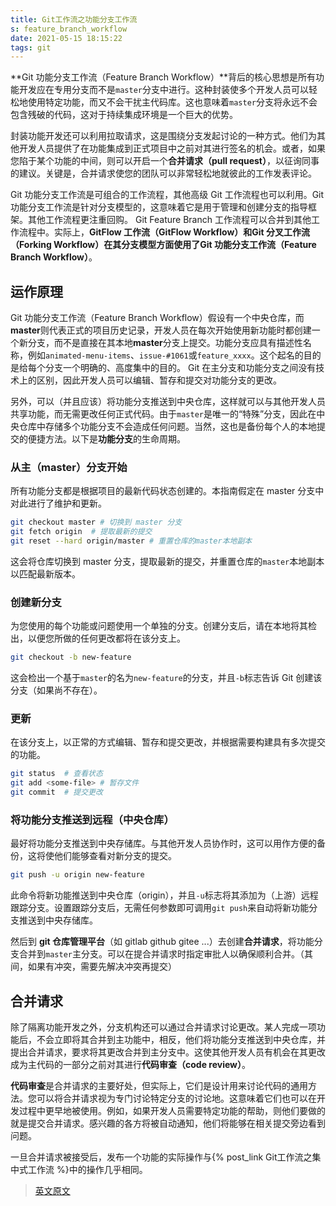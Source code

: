 ```yaml
---
title: Git工作流之功能分支工作流
s: feature_branch_workflow
date: 2021-05-15 18:15:22
tags: git
---
```


**Git 功能分支工作流（Feature Branch Workflow）**背后的核心思想是所有功能开发应在专用分支而不是`master`分支中进行。这种封装使多个开发人员可以轻松地使用特定功能，而又不会干扰主代码库。这也意味着`master`分支将永远不会包含残破的代码，这对于持续集成环境是一个巨大的优势。

封装功能开发还可以利用拉取请求，这是围绕分支发起讨论的一种方式。他们为其他开发人员提供了在功能集成到正式项目中之前对其进行签名的机会。或者，如果您陷于某个功能的中间，则可以开启一个**合并请求（pull request）**，以征询同事的建议。关键是，合并请求使您的团队可以非常轻松地就彼此的工作发表评论。

Git 功能分支工作流是可组合的工作流程，其他高级 Git 工作流程也可以利用。Git 功能分支工作流是针对分支模型的，这意味着它是用于管理和创建分支的指导框架。其他工作流程更注重回购。 Git Feature Branch 工作流程可以合并到其他工作流程中。实际上，**GitFlow 工作流（GitFlow Workflow）**和**Git 分叉工作流（Forking Workflow）**在其分支模型方面使用了**Git 功能分支工作流（Feature Branch Workflow）**。

## 运作原理

Git 功能分支工作流（Feature Branch Workflow）假设有一个中央仓库，而**master**则代表正式的项目历史记录，开发人员在每次开始使用新功能时都创建一个新分支，而不是直接在其本地**master**分支上提交。功能分支应具有描述性名称，例如`animated-menu-items`、`issue-#1061`或`feature_xxxx`。这个起名的目的是给每个分支一个明确的、高度集中的目的。 Git 在主分支和功能分支之间没有技术上的区别，因此开发人员可以编辑、暂存和提交对功能分支的更改。

另外，可以（并且应该）将功能分支推送到中央仓库，这样就可以与其他开发人员共享功能，而无需更改任何正式代码。由于`master`是唯一的“特殊”分支，因此在中央仓库中存储多个功能分支不会造成任何问题。当然，这也是备份每个人的本地提交的便捷方法。以下是**功能分支**的生命周期。

### 从主（master）分支开始

所有功能分支都是根据项目的最新代码状态创建的。本指南假定在 master 分支中对此进行了维护和更新。

```bash
git checkout master # 切换到 master 分支
git fetch origin  # 提取最新的提交
git reset --hard origin/master # 重置仓库的master本地副本
```

这会将仓库切换到 master 分支，提取最新的提交，并重置仓库的`master`本地副本以匹配最新版本。

### 创建新分支

为您使用的每个功能或问题使用一个单独的分支。创建分支后，请在本地将其检出，以便您所做的任何更改都将在该分支上。

```bash
git checkout -b new-feature
```

这会检出一个基于`master`的名为`new-feature`的分支，并且`-b`标志告诉 Git 创建该分支（如果尚不存在）。

### 更新

在该分支上，以正常的方式编辑、暂存和提交更改，并根据需要构建具有多次提交的功能。

```bash
git status  # 查看状态
git add <some-file> # 暂存文件
git commit  # 提交更改
```

### 将功能分支推送到远程（中央仓库）

最好将功能分支推送到中央存储库。与其他开发人员协作时，这可以用作方便的备份，这将使他们能够查看对新分支的提交。

```bash
git push -u origin new-feature
```

此命令将新功能推送到中央仓库（origin），并且`-u`标志将其添加为（上游）远程跟踪分支。设置跟踪分支后，无需任何参数即可调用`git push`来自动将新功能分支推送到中央存储库。

然后到 **git 仓库管理平台**（如 gitlab github gitee ...）去创建**合并请求**，将功能分支合并到`master`主分支。可以在提合并请求时指定审批人以确保顺利合并。（其间，如果有冲突，需要先解决冲突再提交）

## 合并请求

除了隔离功能开发之外，分支机构还可以通过合并请求讨论更改。某人完成一项功能后，不会立即将其合并到主功能中，相反，他们将功能分支推送到中央仓库，并提出合并请求，要求将其更改合并到主分支中。这使其他开发人员有机会在其更改成为主代码的一部分之前对其进行**代码审查（code review）**。

**代码审查**是合并请求的主要好处，但实际上，它们是设计用来讨论代码的通用方法。您可以将合并请求视为专门讨论特定分支的讨论地。这意味着它们也可以在开发过程中更早地被使用。例如，如果开发人员需要特定功能的帮助，则他们要做的就是提交合并请求。感兴趣的各方将被自动通知，他们将能够在相关提交旁边看到问题。

一旦合并请求被接受后，发布一个功能的实际操作与{% post_link Git工作流之集中式工作流 %}中的操作几乎相同。

> [英文原文](https://www.atlassian.com/git/tutorials/comparing-workflows/feature-branch-workflow)
